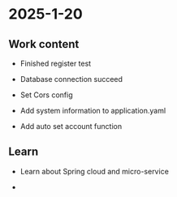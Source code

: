 # 2025-1-20

## Work content

- Finished register test

- Database connection succeed

- Set Cors config

- Add system information to application.yaml

- Add auto set account function



## Learn

- Learn about Spring cloud and micro-service

- 


